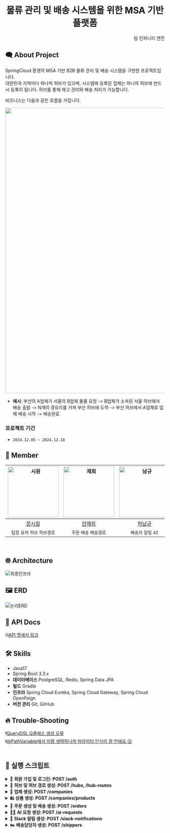 <div align="center">

  # 물류 관리 및 배송 시스템을 위한 MSA 기반 플랫폼
</div>
<div align="right">
	팀 인피니티 엔진
</div>

## 🗨️ About Project
SpringCloud 환경의 MSA 기반 B2B 물류 관리 및 배송 시스템을 구현한 프로젝트입니다. <br>
대한민국 지역마다 하나씩 허브가 있으며, 시스템에 등록된 업체는 하나의 허브에 반드시 등록이 됩니다. 허브를 통해 재고 관리와 배송 처리가 가능합니다. <br>

비즈니스는 다음과 같은 흐름을 가집니다. 

<p align="center"><img src="https://github.com/user-attachments/assets/d9c9f3b1-803f-4946-9ec8-5a17e730e2e1" width="900"/></p>

- **예시**: 부산의 A업체가 서울의 B업체 물품 요청 -> B업체가 소속된 서울 허브에서 배송 출발 -> N개의 경유지를 거쳐 부산 허브에 도착 -> 부산 허브에서 A업체로 업체 배송 시작 -> 배송완료

### 프로젝트 기간
- `2024.12.05 ~ 2024.12.18`

## 🤝 Member
| <img width="160px" alt="시원" src="https://github.com/muncool39.png"> | <img width="160px" alt="재희" src="https://github.com/jhbreeze.png"> | <img width="160px" alt="남규" src="https://github.com/Namgyu11.png"> | <img width="160px" alt="유진" src="https://github.com/Hujin0322.png"> |
|:-------:|:----------:|:----------:|:---:|
| [문시원](https://github.com/muncool39) | [안재희](https://github.com/jhbreeze) |  [하남규](https://github.com/Namgyu11)   | [홍유진](https://github.com/Hujin0322) |
| `팀장` `유저` `허브` `허브경로` |  `주문` `배송` `배송경로` |  `배송자` `알림` `AI` | `업체` `상품` |

<br>

## 🌐 Architecture
![최종인프라](https://github.com/user-attachments/assets/936a4029-9ab4-4111-aa42-f19bfe51fb9e)
<br>

## 🖼 ERD
![논리ERD](https://github.com/user-attachments/assets/2a6cade8-700c-495f-8a0f-5b57f3f62f8d)
<br>

## 📃 API Docs
⛓[API 명세서 링크](https://www.notion.so/teamsparta/API-14b2dc3ef514813d8ea2c363f6cb3c5e)
<br>

## 🛠️ Skills
- Java17 
- Spring Boot 3.3.x
- **데이터베이스** PostgreSQL, Redis, Spring Data JPA
- **빌드** Gradle
- **인프라** Spring Cloud Eureka, Spring Cloud Gateway, Spring Cloud OpenFeign
- **버전 관리** Git, GitHub


## 🔥 Trouble-Shooting
❗️[QueryDSL Q클래스 생성 오류](https://github.com/muncool39/msa-project/wiki/%ED%8A%B8%EB%9F%AC%EB%B8%94%EC%8A%88%ED%8C%85:-QueryDSL-Q%ED%81%B4%EB%9E%98%EC%8A%A4-%EC%83%9D%EC%84%B1-%EC%98%A4%EB%A5%98)
<br> 
❗️[@PathVariable에서 이름 생략하니까 파라미터 인식이 잘 안돼요 😥](https://github.com/muncool39/msa-project/wiki/%5BTrouble-Shooting%5D-@PathVariable%EC%97%90%EC%84%9C-%EC%9D%B4%EB%A6%84-%EC%83%9D%EB%9E%B5%ED%95%98%EB%8B%88%EA%B9%8C-%ED%8C%8C%EB%9D%BC%EB%AF%B8%ED%84%B0-%EC%9D%B8%EC%8B%9D%EC%9D%B4-%EC%9E%98-%EC%95%88%EB%8F%BC%EC%9A%94-%F0%9F%98%A5)
<br>
<br>

## 📃 실행 스크립트
<details>
<summary>👥 <strong>회원 가입 및 로그인: POST /auth</strong></summary>
<ul>
<li>요청 예시<pre><code class="lang-Json">{
  <span class="hljs-attr">"username"</span>: <span class="hljs-string">"company12"</span>,
  <span class="hljs-attr">"password"</span>: <span class="hljs-string">"imsiPassword12!"</span>,
  <span class="hljs-attr">"email"</span>: <span class="hljs-string">"email@gmail.com"</span>,
  <span class="hljs-attr">"slackId"</span>: <span class="hljs-string">"1234567"</span>,
  <span class="hljs-attr">"role"</span>: <span class="hljs-string">"COMPANY_MANAGER"</span>
}
</code></pre>
</li>
<li>요청 예시<pre><code class="lang-Json">{
  <span class="hljs-attr">"username"</span>: <span class="hljs-string">"company12"</span>,
  <span class="hljs-attr">"password"</span>: <span class="hljs-string">"imsiPassword12!"</span>
}
</code></pre>
</li>
</ul>
</details>

<details>
<summary>🏢 <strong>허브 및 허브 경로 생성: POST /hubs, /hub-routes</strong></summary>

<ul>
<li>요청 예시<pre><code class="lang-Json">{
  <span class="hljs-attr">"name"</span> : <span class="hljs-string">"부산광역시 센터"</span>,
  <span class="hljs-attr">"city"</span> : <span class="hljs-string">"부산"</span>,
  <span class="hljs-attr">"district"</span>: <span class="hljs-string">"동구"</span>,
  <span class="hljs-attr">"streetName"</span>: <span class="hljs-string">"중앙대로"</span>,
  <span class="hljs-attr">"streetNumber"</span>: <span class="hljs-string">"206"</span>,
  <span class="hljs-attr">"addressDetail"</span>: <span class="hljs-string">"1층"</span>,
  <span class="hljs-attr">"latitude"</span>: <span class="hljs-number">35.117605126596</span>,
  <span class="hljs-attr">"longitude"</span>: <span class="hljs-number">129.045060216345</span>,
  <span class="hljs-attr">"managerId"</span>: <span class="hljs-string">"1"</span>
}
</code></pre>
</li>
<li>요청 예시<pre><code class="lang-Json">{
  <span class="hljs-attr">"sourceHubId"</span> : <span class="hljs-string">"a811fdf3-4337-47ec-9e2a-6aaf519ca3e1"</span>,
  <span class="hljs-attr">"destinationHubId"</span> : <span class="hljs-string">"f789cefd-3574-42bc-b797-b4ffbf79371c"</span>
}
</code></pre>
</li>
</ul>

</details>

<details>
<summary>🏬 <strong> 업체 생성: POST /companies</strong></summary>
<blockquote>
<p>업체 생성 시 허브 ID를 확인하고, 관련된 city 값을 불러옵니다. 이후 userId(=managerId)의 존재 여부와 역할을 확인합니다. 허브 관리자는 본인 소속 허브 ID로 업체를 생성할 수 있으며, 마스터는 업체 상태를 &#39;승인&#39;으로 변경해야만 업체가 생성됩니다. 삭제는 is_delete 필드를 통해 논리적으로 처리됩니다.</p>
<p>권한 관리는 아래와 같습니다.</p>
<ul>
<li>공통: 조회 및 검색 가능</li>
<li>마스터: 모든 권한</li>
<li>허브 관리자: 소속 허브의 업체만 관리 가능</li>
<li>업체 관리자: 본인 담당 업체만 수정 가능</li>
</ul>
</blockquote>
<ul>
<li>요청 예시 (마스터/ 허브 관리자의 경우 hubId 입력X)<pre><code class="lang-json">{
  <span class="hljs-attr">"userId"</span>: <span class="hljs-string">"매니저 ID"</span>,
  <span class="hljs-attr">"name"</span>: <span class="hljs-string">"튼튼전자"</span>,
  <span class="hljs-attr">"businessNumber"</span>: <span class="hljs-string">"3948573806"</span>,
  <span class="hljs-attr">"hubId"</span>: <span class="hljs-string">"d23457cd-7f75-4cd4-b150-03bb557a3f72"</span>,
  <span class="hljs-attr">"address"</span>: {
    <span class="hljs-attr">"district"</span>: <span class="hljs-string">"강남구"</span>,
    <span class="hljs-attr">"streetName"</span>: <span class="hljs-string">"테헤란로"</span>,
    <span class="hljs-attr">"streetNumber"</span>: <span class="hljs-string">"129"</span>,
    <span class="hljs-attr">"addressDetail"</span>: <span class="hljs-string">"5층"</span>
  },
  <span class="hljs-attr">"type"</span>: <span class="hljs-string">"SUPPLIER"</span>
}
</code></pre>
</li>
</ul>
</details>

<details>
<summary>🛍<strong> 상품 생성: POST /companies/products</strong></summary>

<blockquote>
<p>상품 생성 시, 업체의 존재 여부, 승인 여부, 허브 ID의 유효성을 확인합니다. is_out_of_stock 필드를 통해 재고량에 따른 품절 여부를 관리하고, is_delete 필드를 통해 논리적 삭제를 처리합니다. 업체가 삭제될 경우 소속 상품들도 함께 삭제됩니다. </p>
<p>권한 관리는 아래와 같습니다.</p>
<ul>
<li>공통: 조회 및 검색 가능</li>
<li>마스터: 모든 권한</li>
<li>허브 관리자: 소속 허브의 상품만 관리 가능</li>
<li>업체 관리자: 본인 업체의 상품만 생성 및 수정 가능 (삭제 제외)</li>
</ul>
</blockquote>
<ul>
<li>요청 예시<pre><code class="lang-json">{
  <span class="hljs-attr">"companyId"</span>: <span class="hljs-string">"d7fa8f56-6d67-4a13-89b1-e1d210040f5e"</span>,
  <span class="hljs-attr">"name"</span>: <span class="hljs-string">"냉장고"</span>,
  <span class="hljs-attr">"stock"</span>: <span class="hljs-number">500</span>
}
</code></pre>
</li>
</ul>

</details>
  
<details>
<summary>🛒 <strong>주문 생성 및 배송 생성: POST /orders</strong></summary>

<ol>
<li>주문할 상품정보(상품아이디, 상품이름, 수량), 배송지정보, 요구사항, 수령업체id, 수령자 이름을 담아서 요청을 보냅니다.<pre><code class="lang-json"> {
 <span class="hljs-attr">"itemId"</span>: <span class="hljs-string">"0f6c285e-b268-4b3f-83bb-02082a2ad35b"</span>,
 <span class="hljs-attr">"itemName"</span>: <span class="hljs-string">"스마트폰"</span>,
 <span class="hljs-attr">"quantity"</span>: <span class="hljs-number">2</span>,
 <span class="hljs-attr">"description"</span>: <span class="hljs-literal">null</span>,
 <span class="hljs-attr">"receiverCompanyId"</span> : <span class="hljs-string">"f08430f1-2c5e-4b95-bd74-d4ae8d07b4a7"</span>,
 <span class="hljs-attr">"receiverName"</span>: <span class="hljs-string">"부산"</span>,
 <span class="hljs-attr">"city"</span>: <span class="hljs-string">"서울"</span>,
 <span class="hljs-attr">"district"</span>: <span class="hljs-string">"종로구"</span>,
 <span class="hljs-attr">"streetName"</span>: <span class="hljs-string">"경희궁"</span>,
 <span class="hljs-attr">"streetNum"</span>: <span class="hljs-string">"35"</span>,
 <span class="hljs-attr">"detail"</span>: <span class="hljs-string">"D타워 3층"</span>
 }
</code></pre>
<li>상품 서비스 호출을 통해 재고 감소 처리를 합니다.</li>
<li>주문이 생성(상태: ORDER_REQUEST)되며 서버 내부적으로 배송 생성 서비스 호출이 진행됩니다. <br> 생성된 주문 id, 수령업체 id, 출발허브 id, 최종 도착허브 id, 배송지정보, 수령자이름, 수령자슬랙id를 담아서 요청을 보냅니다.<pre><code class="lang-json">{
  <span class="hljs-attr">"orderId"</span>: <span class="hljs-string">"b03d26c0-890a-4af4-956c-28a22d465736"</span>,
  <span class="hljs-attr">"receiverCompanyId"</span>: <span class="hljs-string">"f08430f1-2c5e-4b95-bd74-d4ae8d07b4a7"</span>,
  <span class="hljs-attr">"departureHubId"</span>: <span class="hljs-string">"123e4567-e89b-12d3-a456-426614174001"</span>,
  <span class="hljs-attr">"destinationHubId"</span>: <span class="hljs-string">"123e4567-e89b-12d3-a456-426614174004"</span>,
  <span class="hljs-attr">"address"</span>: {
    <span class="hljs-attr">"city"</span>: <span class="hljs-string">"부산"</span>,
    <span class="hljs-attr">"district"</span>: <span class="hljs-string">"수영구"</span>,
    <span class="hljs-attr">"streetname"</span>: <span class="hljs-string">"광안로"</span>,
    <span class="hljs-attr">"streetnum"</span>: <span class="hljs-string">"35"</span>,
    <span class="hljs-attr">"detail"</span>: <span class="hljs-string">"3층"</span>
  },
  <span class="hljs-attr">"receiverSlackId"</span>: <span class="hljs-string">"부산아이"</span>,
  <span class="hljs-attr">"receiverName"</span>: <span class="hljs-string">"부산아이"</span>
}
</code></pre>
</li>
<li>배송 서비스에서 허브 서비스를 호출하여 배송 경로를 생성합니다.</li>
<li>생성된 배송 경로를 바탕으로 배송담당자 서비스를 호출하여 배송담당자를 할당 받습니다.</li>
<li>생성된 경로와 배송담당자를 매칭하여 배송과 배송 경로를 성공적으로 기록합니다.</li>
<li>주문이 생성 완료됩니다. (상태 : ORDERED)</li>
</li>
</ol>

</details>

<details>
<summary>👩‍💻 <strong>AI 요청 생성: POST /ai-requests</strong></summary>

<blockquote>
<p><strong>요청 시 AI에 데이터를 전달하여 분석된 최종 발송 시한 정보를 도출합니다.</strong>  </p>
<p>AI는 입력된 요청 정보를 기반으로 최종 발송 시한을 반환하며, 요청 데이터는 기록됩니다.  </p>
<p><strong>권한 관리</strong>  </p>
<ul>
<li><code>MASTER</code> 권한을 가진 사용자만 접근 가능  </li>
</ul>
</blockquote>
<h4 id="-"><strong>요청 예시</strong></h4>
<pre><code class="lang-json">{  
  <span class="hljs-attr">"requestData"</span>: <span class="hljs-string">"상품 및 수량 정보: 냉장고 20대, 주문 요청 사항: 1월 15일 오후 2시까지 도착, 발송지: 인천 허브 센터, 경유지: 대전 허브 센터, 도착지: 서울 강남구 테헤란로 101 3층"</span>  
}
</code></pre>
<h4 id="-"><strong>응답 예시</strong></h4>
<pre><code class="lang-json">{  
  <span class="hljs-attr">"aiRequestId"</span>: <span class="hljs-string">"c55e3bc2-9a3f-4a19-89f2-823c2f0b40f1"</span>,  
  <span class="hljs-attr">"requestData"</span>: <span class="hljs-string">"상품 및 수량 정보: 냉장고 20대, 주문 요청 사항: 1월 15일 오후 2시까지 도착, 발송지: 인천 허브 센터, 경유지: 대전 허브 센터, 도착지: 서울 강남구 테헤란로 101 3층"</span>,  
  <span class="hljs-attr">"answer"</span>: <span class="hljs-string">"최종 발송 시한은 1월 13일 오전 9시입니다."</span>  
}
</code></pre>

</details>

<details>
<summary>🔔 <strong>Slack 알림 생성: POST /slack-notifications</strong></summary>

<blockquote>
<p><strong>Slack API를 통해 알림 메시지를 생성하고 담당자에게 알립니다.</strong>  </p>
<p>생성된 알림 데이터는 저장되며 이후 수정, 삭제, 조회가 가능합니다.  </p>
<p><strong>권한 관리</strong>  </p>
<ul>
<li>공통: 조회 및 검색 가능  </li>
<li><code>MASTER</code>: 모든 알림 관리  </li>
<li><code>HUB_MANAGER</code>: 소속 허브의 알림만 관리  </li>
</ul>
</blockquote>
<h4 id="-"><strong>요청 예시</strong></h4>
<pre><code class="lang-json">{  
  <span class="hljs-attr">"slackRecipientId"</span>: <span class="hljs-string">"slack-user-123"</span>,  
  <span class="hljs-attr">"message"</span>: <span class="hljs-string">"주문 번호: 12345\n상품 정보: 냉장고 20대\n발송지: 인천 허브 센터\n도착지: 서울 강남구 테헤란로 101 3층\n최종 발송 시한은 1월 13일 오전 9시입니다."</span>  
}
</code></pre>
<h4 id="-"><strong>응답 예시</strong></h4>
<pre><code class="lang-json">{  
  <span class="hljs-attr">"id"</span>: <span class="hljs-string">"f1a13d45-3c4e-4568-bd4b-59e47a2e112f"</span>,  
  <span class="hljs-attr">"slackRecipientId"</span>: <span class="hljs-string">"slack-user-123"</span>,  
  <span class="hljs-attr">"message"</span>: <span class="hljs-string">"주문 번호: 12345\n상품 정보: 냉장고 20대\n발송지: 인천 허브 센터\n도착지: 서울 강남구 테헤란로 101 3층\n최종 발송 시한은 1월 13일 오전 9시입니다."</span>,  
  <span class="hljs-attr">"sentAt"</span>: <span class="hljs-string">"2024-12-18T10:30:15"</span>  
}
</code></pre>

</details>

<details>
<summary>🏍 <strong>배송담당자 생성: POST /shippers</strong></summary>

<blockquote>
<p><strong>배송 담당자 정보를 생성합니다.</strong>  </p>
<p>생성 시 <code>hubId</code>를 기반으로 역할과 소속 허브를 검증하고, 배송 담당자만 생성할 수 있습니다.  </p>
<p><strong>권한 관리</strong>  </p>
<ul>
<li><code>MASTER</code>: 모든 허브의 배송담당자 생성 및 수정 가능  </li>
<li><code>HUB_MANAGER</code>: 본인 소속 허브의 배송담당자만 관리 가능  </li>
</ul>
</blockquote>
<h4 id="-"><strong>요청 예시</strong></h4>
<pre><code class="lang-json">{  
  <span class="hljs-attr">"hubId"</span>: <span class="hljs-string">"456e89f3-7d2c-4abc-9546-5f3e92d2b2b1"</span>,  
  <span class="hljs-attr">"deliveryOrder"</span>: <span class="hljs-number">1</span>  
}
</code></pre>
<h4 id="-"><strong>응답 예시</strong></h4>
<pre><code class="lang-json">{  
  <span class="hljs-attr">"id"</span>: <span class="hljs-number">1</span>,  
  <span class="hljs-attr">"userId"</span>: <span class="hljs-number">12345</span>,  
  <span class="hljs-attr">"hubId"</span>: <span class="hljs-string">"456e89f3-7d2c-4abc-9546-5f3e92d2b2b1"</span>,  
  <span class="hljs-attr">"type"</span>: <span class="hljs-string">"DELIVERY_MANAGER"</span>,  
  <span class="hljs-attr">"deliveryOrder"</span>: <span class="hljs-number">1</span>  
}
</code></pre>

</details>
